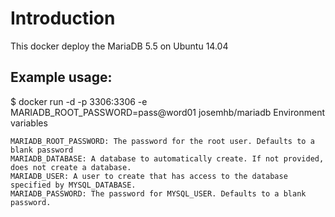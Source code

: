 Introduction
============
This docker deploy the MariaDB 5.5 on Ubuntu 14.04

Example usage:
--------------
$ docker run -d -p 3306:3306 -e MARIADB_ROOT_PASSWORD=pass@word01 josemhb/mariadb
Environment variables

    MARIADB_ROOT_PASSWORD: The password for the root user. Defaults to a blank password
    MARIADB_DATABASE: A database to automatically create. If not provided, does not create a database.
    MARIADB_USER: A user to create that has access to the database specified by MYSQL_DATABASE.
    MARIADB_PASSWORD: The password for MYSQL_USER. Defaults to a blank password.



